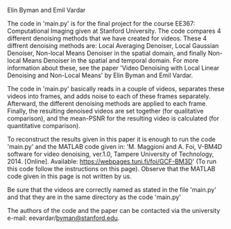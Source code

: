 

Elin Byman and Emil Vardar

The code in 'main.py' is for the final project for the course EE367: Computational Imaging given at Stanford University.
The code compares 4 different denoising methods that we have created for videos. These 4 diffrent denoising methods are:
Local Averaging Denoiser, Local Gaussian Denoiser, Non-local Means Denoiser in the spatial domain, and finally Non-local Means
Denoiser in the spatial and temporal domain. For more information about these, see the paper 'Video Denoising with Local Linear 
Denoising and Non-Local Means' by Elin Byman and Emil Vardar. 


The code in 'main.py' basically reads in a couple of videos, separates these videos into frames, and adds noise to 
each of these frames separately. Afterward, the different denoising methods are applied to each frame. Finally, the 
resulting denoised videos are set together (for qualitative comparison), and the mean-PSNR for the resulting video is 
calculated (for quantitative comparison). 


To reconstruct the results given in this paper it is enough to run the code 'main.py' and the MATLAB code given in:
'M. Maggioni and A. Foi, V-BM4D software for video denoising, ver.1.0, Tampere University of Technology, 2014. 
[Online]. Available: https://webpages.tuni.fi/foi/GCF-BM3D' (To run this code follow the instructions on this page). 
Observe that the MATLAB code given in this page is not written by us. 


Be sure that the videos are correctly named as stated in the file 'main.py' and that they are in the same directory as
the code 'main.py'


The authors of the code and the paper can be contacted via the university e-mail: eevardar/byman@stanford.edu.

